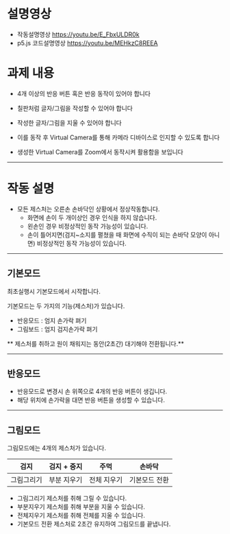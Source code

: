 

# 설명영상

- 작동설명영상 https://youtu.be/E_FbxULDR0k
- p5.js 코드설명영상 https://youtu.be/MEHkzC8REEA


# 과제 내용
- 4개 이상의 반응 버튼 혹은 반응 동작이 있어야 합니다  

-  칠판처럼 글자/그림을 작성할 수 있어야 합니다

- 작성한 글자/그림을 지울 수 있어야 합니다

-  이를 동작 후 Virtual Camera를 통해 카메라 디바이스로 인지할 수 있도록 합니다

-  생성한 Virtual Camera를 Zoom에서 동작시켜 활용함을 보입니다

---

# 작동 설명

- 모든 제스처는 오른손 손바닥인 상황에서 정상작동합니다.
  - 화면에 손이 두 개이상인 경우 인식을 하지 않습니다.
  - 왼손인 경우 비정상적인 동작 가능성이 있습니다.
  - 손이 틀어지면(검지~소지를 펼쳤을 때 화면에 수직이 되는 손바닥 모양이 아니면) 비정상적인 동작 가능성이 있습니다.

---

## 기본모드
최초실행시 기본모드에서 시작합니다.

기본모드는 두 가지의 기능(제스처)가 있습니다.
- 반응모드 : 엄지 손가락 펴기
- 그림보드 : 엄지 검지손가락 펴기



** 제스처를 취하고 원이 채워지는 동안(2초간) 대기해야 전환됩니다.**


---
## 반응모드

- 반응모드로 변경시 손 위쪽으로 4개의 반응 버튼이 생깁니다.
- 해당 위치에 손가락을 대면 반응 버튼을 생성할 수 있습니다.


---
## 그림모드

그림모드에는 4개의 제스처가 있습니다.

| 검지 |  검지 + 중지 | 주먹 | 손바닥 |
|---|----|----|----|
| 그림그리기 | 부분 지우기 | 전체 지우기 | 기본모드 전환 | 




- 그림그리기 제스처를 취해 그릴 수 있습니다.
- 부분지우기 제스처를 취해 부분을 지울 수 있습니다.
- 전체지우기 제스처를 취해 전체를 지울 수 있습니다.
- 기본모드 전환 제스처로 2초간 유지하여 그림모드를 끝냅니다.
